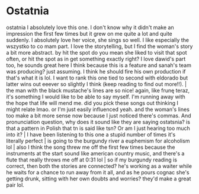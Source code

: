 # Ostatnia

ostatnia I absolutely love this one. I don't know why it didn't make an impression the first few times but it grew on me quite a lot and quite suddenly. I absolutely love her voice, she sings so well. I like especially the wszystko to co mam part. I love the storytelling, but I find the woman's story a bit more abstract. by hit the spot do you mean she liked to visit that spot often, or hit the spot as in get something exactly right? I love dawid's part too, he sounds great here I think because this is a feature and sanah's team was producing? just assuming. I think he should fire his own production if that's what it is lol. I want to rank this one tied to second with eldorado but latter wins out eeever so slightly I think (keep reading to find out more!!). | the man with the black mustache's lines are so nice! again, like frunę teraz, it's something I would like to be able to say myself. I'm running away with the hope that life will mend me. did you pick these songs out thinking I might relate lmao. or I'm just easily influenced yeah. and the woman's lines too make a bit more sense now because I just noticed there's commas. And pronunciation question, why does it sound like they are saying ostatsnia? is that a pattern in Polish that tn is said like tsn? Or am I just hearing too much into it? | I have been listening to this one a stupid number of times it's literally perfect | is going to the burgundy river a euphemism for alcoholism lol | also I think the song threw me off the first few times because the instruments at the start sound like american country music, and there's a flute that really throws me off at 0:31 lol | so if my burgundy reading is correct, then both the stories are connected? he's working as a waiter while he waits for a chance to run away from it all, and as he pours cognac she's getting drunk, sitting with her own doubts and worries? they'd make a great pair lol.
